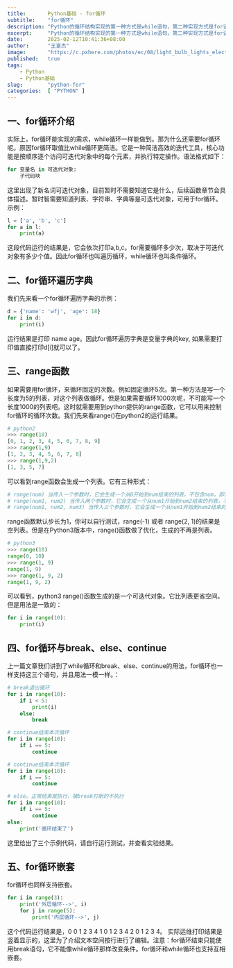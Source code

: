 ```yaml
---
title:       Python基础 - for循环
subtitle:    "for循环"
description: "Python的循环结构实现的第一种方式是while语句，第二种实现方式是for语句。for在循环取值上比while循环更简洁。for 循环可用于遍历序列中的元素（如列表、字符串、字典、元组等），是一种简洁且高效的迭代工具。它的核心功能是按顺序逐个访问可迭代对象中的每个元素，并执行特定操作。"
excerpt:     "Python的循环结构实现的第一种方式是while语句，第二种实现方式是for语句。for在循环取值上比while循环更简洁。for 循环可用于遍历序列中的元素（如列表、字符串、字典、元组等），是一种简洁且高效的迭代工具。它的核心功能是按顺序逐个访问可迭代对象中的每个元素，并执行特定操作。"
date:        2025-02-12T10:41:36+08:00
author:      "王富杰"
image:       "https://c.pxhere.com/photos/ec/08/light_bulb_lights_electricity_energy_evening_party_celebration_idea-599181.jpg!d"
published:   true
tags:
    - Python
    - Python基础
slug:        "python-for"
categories:  [ "PYTHON" ]
---
```


## 一、for循环介绍
实际上，for循环能实现的需求，while循环一样能做到。那为什么还需要for循环呢。原因for循环取值比while循环更简洁。它是一种简洁高效的迭代工具，核心功能是按顺序逐个访问可迭代对象中的每个元素，并执行特定操作。语法格式如下：
```python
for 变量名 in 可迭代对象:
    子代码块
```
这里出现了新名词可迭代对象，目前暂时不需要知道它是什么，后续函数章节会具体描述。暂时智需要知道列表、字符串、字典等是可迭代对象，可用于for循环。示例：
```python
l = ['a', 'b', 'c']
for a in l:
    print(a)
```
这段代码运行的结果是，它会依次打印a,b,c。for需要循环多少次，取决于可迭代对象有多少个值。因此for循环也叫遍历循环，while循环也叫条件循环。

## 二、for循环遍历字典
我们先来看一个for循环遍历字典的示例：
```python
d = {'name': 'wfj', 'age': 18}
for i in d:
    print(i)
```
运行结果是打印 name age。因此for循环遍历字典是变量字典的key, 如果需要打印值直接打印d[i]就可以了。

## 三、range函数
如果需要用for循环，来循环固定的次数。例如固定循环5次。第一种方法是写一个长度为5的列表，对这个列表做循环。但是如果需要循环1000次呢，不可能写一个长度1000的列表吧。这时就需要用到python提供的range函数，它可以用来控制for循环的循环次数。我们先来看range()在python2的运行结果。
```python
# python2
>>> range(10)
[0, 1, 2, 3, 4, 5, 6, 7, 8, 9]
>>> range(1,9)
[1, 2, 3, 4, 5, 6, 7, 8]
>>> range(1,9,2)
[1, 3, 5, 7]
```
可以看到range函数会生成一个列表。它有三种形式：
```python
# range(num) 当传入一个参数时，它会生成一个从0开始到num结束的列表，不包含num，即左闭右开
# range(num1, num2) 当传入两个参数时，它会生成一个从num1开始到num2结束的列表，不包含num2，即左闭右开
# range(num1, num2, num3) 当传入三个参数时，它会生成一个从num1开始到num2结束的列表，步长为num3即每次加num3。不包含num3，即左闭右开
```
range函数默认步长为1，你可以自行测试，range(-1) 或者 range(2, 1)的结果是空列表。但是在Python3版本中，range()函数做了优化，生成的不再是列表。
```python
# python3
>>> range(10)
range(0, 10)
>>> range(1, 9)
range(1, 9)
>>> range(1, 9, 2)
range(1, 9, 2)
```
可以看到，python3 range()函数生成的是一个可迭代对象。它比列表更省空间。但是用法是一致的：
```python
for i in range(10):
    print(i)
```

## 四、for循环与break、else、continue
上一篇文章我们讲到了while循环和break、else、continue的用法，for循环也一样支持这三个语句，并且用法一模一样。：
```python
# break退出循环
for i in range(10):
    if i < 5:
        print(i)
    else:
        break
```

```python
# continue结束本次循环
for i in range(10):
    if i == 5:
        continue
```

```python
# continue结束本次循环
for i in range(10):
    if i == 5:
        continue
```

```python
# else。正常结束就执行，被break打断的不执行
for i in range(10):
    if i == 5:
        continue
else:
    print('循环结束了')
```
这里给出了三个示例代码，请自行运行测试，并查看实验结果。

## 五、for循环嵌套
for循环也同样支持嵌套。
```python
for i in range(3):
    print('外层循环-->', i)
    for j in range(5):
        print('内层循环-->', j)
```
这个代码运行结果是，0 0 1 2 3 4   1 0 1 2 3 4 2 0 1 2 3 4。 实际运维打印结果是竖着显示的，这里为了介绍文本空间按行进行了编辑。注意：for循环结束只能使用break语句，它不能像while循环那样改变条件。for循环和while循环也支持互相嵌套。